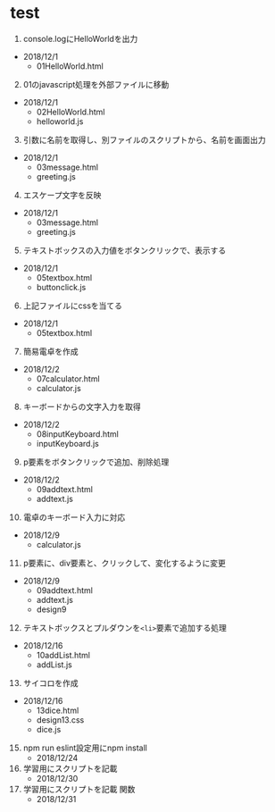# test
1. console.logにHelloWorldを出力
  - 2018/12/1
    - 01HelloWorld.html
2. 01のjavascript処理を外部ファイルに移動
  - 2018/12/1
    - 02HelloWorld.html
    - helloworld.js
3. 引数に名前を取得し、別ファイルのスクリプトから、名前を画面出力
  - 2018/12/1
    - 03message.html
    - greeting.js
4. エスケープ文字を反映
  - 2018/12/1
    - 03message.html
    - greeting.js
5. テキストボックスの入力値をボタンクリックで、表示する
  - 2018/12/1
    - 05textbox.html
    - buttonclick.js
6. 上記ファイルにcssを当てる
  - 2018/12/1
    - 05textbox.html
7. 簡易電卓を作成
  - 2018/12/2
    - 07calculator.html
    - calculator.js
8. キーボードからの文字入力を取得
  - 2018/12/2
    - 08inputKeyboard.html
    - inputKeyboard.js
9. p要素をボタンクリックで追加、削除処理
  - 2018/12/2
    - 09addtext.html
    - addtext.js
10. 電卓のキーボード入力に対応
  - 2018/12/9
    - calculator.js
11. p要素に、div要素と、クリックして、変化するように変更
  - 2018/12/9
    - 09addtext.html
    - addtext.js
    - design9
12. テキストボックスとプルダウンを`<li>`要素で追加する処理
  - 2018/12/16
    - 10addList.html
    - addList.js
13. サイコロを作成
  - 2018/12/16
    - 13dice.html
    - design13.css
    - dice.js
15. npm run eslint設定用にnpm install
    - 2018/12/24
16. 学習用にスクリプトを記載
    - 2018/12/30
17. 学習用にスクリプトを記載 関数
    - 2018/12/31

